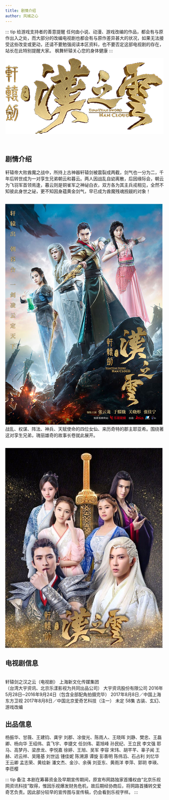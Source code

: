 ```yaml
---
title: 剧情介绍
author: 风城之心
---
```


::: tip 给游戏支持者的善意提醒
任何由小说、动漫、游戏改编的作品，都会有与原作出入之处，而大部分的改编电视剧也都会有与原作差异甚大的状况，如果无法接受这些改变或更动，还请不要勉强阅读本区资料，也不要否定这部电视剧的存在，站长在此特别提醒大家。
枫舞轩辕关心您的身体健康
:::

![汉之云电视剧LOGO](../../../public/img/tvplay/hzy/word.gif)

<br />

## 剧情介绍
轩辕帝大败酋魔之战中，所持上古神器轩辕剑被震裂成两截，剑气也一分为二，千年后转世成为一对孪生兄弟朝云和暮云。两人因战乱自幼离散，后因缘际会，朝云为飞羽军首领焉逢，暮云则是铜雀军之神祕白衣，双方各为其主兵戎相见，全然不知彼此身世之祕，更不知因身蕴黄金剑气，早已成为酋魔残魂觊觎的对象！<br />
<br />

![汉之云电视剧LOGO](../../../public/img/tvplay/hzy/poster1.jpg)
<br />
战乱、权谋、阵法、神兵、天赋使命的四位女仙、来历奇特的郡主耶亚希。围绕著这对孪生兄弟，瑰丽雄奇的故事长卷就此展开。<br /><br />

![汉之云电视剧LOGO](../../../public/img/tvplay/hzy/poster2.jpg)

## 电视剧信息
<br />
 <a-descriptions size="large" :column="{xs:1, md:1, lg:1}" bordered>
 <a-descriptions-item label="名称">
轩辕剑之汉之云（电视剧）
 </a-descriptions-item>
  <a-descriptions-item label="出品制作">
上海新文化传媒集团
<br />（台湾大宇资讯、北京乐漾影视为共同出品公司）
 </a-descriptions-item>
  <a-descriptions-item label="原著">
大宇资讯股份有限公司
 </a-descriptions-item>
   <a-descriptions-item label="拍摄时间">
2016年5月28日─2016年9月24日（包含全部配角拍摄完毕）
 </a-descriptions-item>
    <a-descriptions-item label="上星首播">
2017年8月8日／中国上海东方卫视
 </a-descriptions-item>
     <a-descriptions-item label="网络首播">
2017年8月8日／中国北京爱奇艺科技（注一）
 </a-descriptions-item>
      <a-descriptions-item label="台湾首播">
未定
 </a-descriptions-item>
       <a-descriptions-item label="集数">
 58集
 </a-descriptions-item>
<a-descriptions-item label="剧集类型">
古装、玄幻、游戏改编
 </a-descriptions-item>
 </a-descriptions>


 ## 出品信息
 <a-descriptions size="large" :column="{xs:1, md:1, lg:1}" bordered>
 <a-descriptions-item label="出品人">
杨振华、甘薇、王建钧、龚宇	
 </a-descriptions-item>
  <a-descriptions-item label="总监制">
刘郡、凃俊光、陈雨人、王晓晖

 </a-descriptions-item>
  <a-descriptions-item label="总企划">
刘静、樊忠、王磊卿、杨向华
 </a-descriptions-item>
   <a-descriptions-item label="监制">
王绍伟、袁飞宇、李捷文
 </a-descriptions-item>
    <a-descriptions-item label="企划">
任剑伟、葛旭峰
 </a-descriptions-item>
     <a-descriptions-item label="文学企画">
孙民纪、王立民
 </a-descriptions-item>
      <a-descriptions-item label="首席编剧">
李文强
 </a-descriptions-item>
       <a-descriptions-item label="编剧">
耶马、高梦丹、梁彦龙、李悦嘉
 </a-descriptions-item>
<a-descriptions-item label="剧本统筹">
徐婷、王旭、吴军
 </a-descriptions-item>
 <a-descriptions-item label="编审">
李容
 </a-descriptions-item>
 <a-descriptions-item label="责任编辑">
宋玮、胡芊芊、辜子闻
 </a-descriptions-item>
 <a-descriptions-item label="艺术指导">
王赫、迟云祥、吴隆基
 </a-descriptions-item>
 <a-descriptions-item label="美术指导">
刘世运
 </a-descriptions-item>
 <a-descriptions-item label="造型指导">
	锺佳妮
 </a-descriptions-item>
 <a-descriptions-item label="梳妆指导">
	陈溯源
 </a-descriptions-item>
 <a-descriptions-item label="音乐总监">
谭旋
 </a-descriptions-item>
 <a-descriptions-item label="特效总监">
彭善明
 </a-descriptions-item>
 <a-descriptions-item label="动作指导">
陈伟滔、石占利
 </a-descriptions-item>
 <a-descriptions-item label="剪辑指导">
刘忆华
 </a-descriptions-item>
 <a-descriptions-item label="发行人">
王云卿
 </a-descriptions-item>
 <a-descriptions-item label="制片主任">
孟志荣、黄绘新
 </a-descriptions-item>
 <a-descriptions-item label="导演">
潘文杰、金沙、余蒨
 </a-descriptions-item>
 <a-descriptions-item label="执行制片">
刘亚东、黄雨洋
 </a-descriptions-item>
 <a-descriptions-item label="制片人">
李萍、郭玥
 </a-descriptions-item>
 <a-descriptions-item label="总制片人">
李瑛、李莅樱
 </a-descriptions-item>
 </a-descriptions>


::: tip 备注
本剧在筹募资金及早期宣传期间，原宣布网路独家首播权由“北京乐视网资讯科技”取得，惟因乐视爆发财务危机，故后期经协商后，将网路首播转交爱奇艺负责。因此部分较早的宣传图与宣传稿，仍会看到乐视字样。
:::